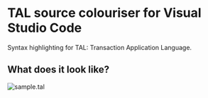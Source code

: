 # TAL source colouriser for Visual Studio Code
Syntax highlighting for TAL: Transaction Application Language.

## What does it look like?
 ![sample.tal](https://raw.githubusercontent.com/manoutoftime/vscode_tal/master/images/sample.png)